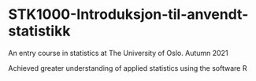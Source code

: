 # STK1000-Introduksjon-til-anvendt-statistikk
An entry course in statistics at The University of Oslo. Autumn 2021

Achieved greater understanding of applied statistics using the software R
